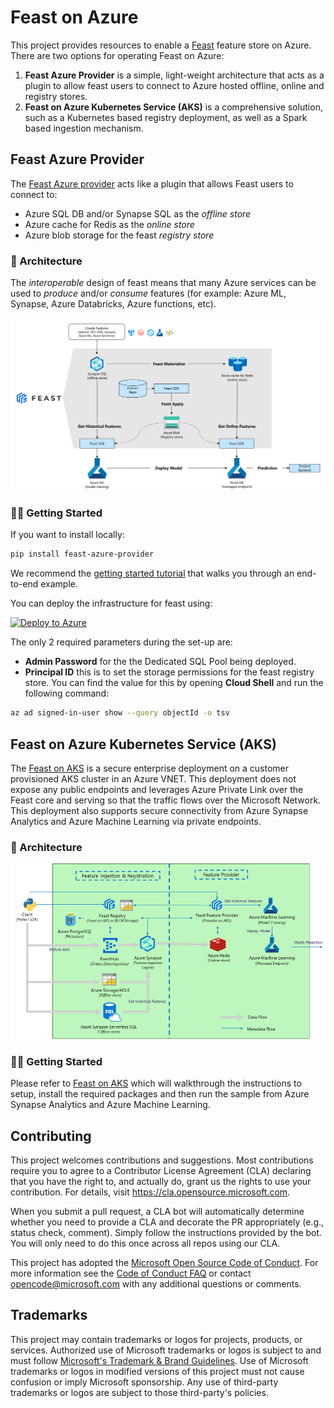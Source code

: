 # Feast on Azure

This project provides resources to enable a [Feast](http://feast.dev) feature store on Azure. There are two options for operating Feast on Azure:

1. **Feast Azure Provider** is a simple, light-weight architecture that acts as a plugin to allow feast users to connect to Azure hosted offline, online and registry stores.
1. **Feast on Azure Kubernetes Service (AKS)** is a comprehensive solution, such as a Kubernetes based registry deployment, as well as a Spark based ingestion mechanism.

## Feast Azure Provider
The [Feast Azure provider](./provider/README.md) acts like a plugin that allows Feast users to connect to:

- Azure SQL DB and/or Synapse SQL as the _offline store_
- Azure cache for Redis as the _online store_
- Azure blob storage for the feast _registry store_

### 📐 Architecture

The _interoperable_ design of feast means that many Azure services can be used to _produce_ and/or _consume_ features (for example: Azure ML, Synapse, Azure Databricks, Azure functions, etc).

![azure provider architecture](provider/media/arch.png)

### 🐱‍👤 Getting Started

If you want to install locally:

```bash
pip install feast-azure-provider
```

We recommend the [getting started tutorial](provider/tutorial/) that walks you through an end-to-end example.

You can deploy the infrastructure for feast using:

[![Deploy to Azure](https://aka.ms/deploytoazurebutton)](https://portal.azure.com/#create/Microsoft.Template/uri/https%3A%2F%2Fraw.githubusercontent.com%2FAzure%2Ffeast-azure%2Fmain%2Fprovider%2Fcloud%2Ffs_synapse_azuredeploy.json)

The only 2 required parameters during the set-up are:

- **Admin Password** for the the Dedicated SQL Pool being deployed.
- **Principal ID** this is to set the storage permissions for the feast registry store. You can find the value for this by opening **Cloud Shell** and run the following command:

```bash
az ad signed-in-user show --query objectId -o tsv
```
## Feast on Azure Kubernetes Service (AKS)
The [Feast on AKS](./cluster/README.md) is a secure enterprise deployment on a customer provisioned AKS cluster in an Azure VNET. This deployment does not expose any public endpoints and leverages Azure Private Link over the Feast core and serving so that the traffic flows over the Microsoft Network. This deployment also supports secure connectivity from Azure Synapse Analytics and Azure Machine Learning via private endpoints.
### 📐 Architecture

![Feast on AKS architecture](cluster/media/architecture.png)

### 🐱‍👤 Getting Started
Please refer to [Feast on AKS](./cluster/README.md) which will walkthrough the instructions to setup, install the required packages and then run the sample from Azure Synapse Analytics and Azure Machine Learning.

## Contributing

This project welcomes contributions and suggestions.  Most contributions require you to agree to a
Contributor License Agreement (CLA) declaring that you have the right to, and actually do, grant us
the rights to use your contribution. For details, visit https://cla.opensource.microsoft.com.

When you submit a pull request, a CLA bot will automatically determine whether you need to provide
a CLA and decorate the PR appropriately (e.g., status check, comment). Simply follow the instructions
provided by the bot. You will only need to do this once across all repos using our CLA.

This project has adopted the [Microsoft Open Source Code of Conduct](https://opensource.microsoft.com/codeofconduct/).
For more information see the [Code of Conduct FAQ](https://opensource.microsoft.com/codeofconduct/faq/) or
contact [opencode@microsoft.com](mailto:opencode@microsoft.com) with any additional questions or comments.

## Trademarks

This project may contain trademarks or logos for projects, products, or services. Authorized use of Microsoft 
trademarks or logos is subject to and must follow 
[Microsoft's Trademark & Brand Guidelines](https://www.microsoft.com/en-us/legal/intellectualproperty/trademarks/usage/general).
Use of Microsoft trademarks or logos in modified versions of this project must not cause confusion or imply Microsoft sponsorship.
Any use of third-party trademarks or logos are subject to those third-party's policies.
